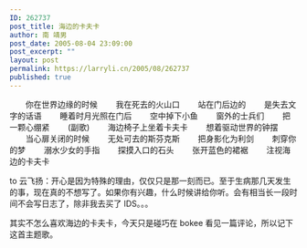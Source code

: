 ```yaml
---
ID: 262737
post_title: 海边的卡夫卡
author: 南 靖男
post_date: 2005-08-04 23:09:00
post_excerpt: ""
layout: post
permalink: https://larryli.cn/2005/08/262737
published: true
---
```

　　你在世界边缘的时候
　　我在死去的火山口
　　站在门后边的
　　是失去文字的话语
　　睡着时月光照在门后
　　空中掉下小鱼
　　窗外的士兵们
　　把一颗心绷紧
　　(副歌)
　　海边椅子上坐着卡夫卡
　　想着驱动世界的钟摆
　　当心扉关闭的时候
　　无处可去的斯芬克斯
　　把身影化为利剑
　　刺穿你的梦
　　溺水少女的手指
　　探摸入口的石头
　　张开蓝色的裙裾
　　注视海边的卡夫卡


to 云飞扬：开心是因为特殊的理由，仅仅只是那一刻而已。至于生病那几天发生的事，现在真的不想写了。如果你有兴趣，什么时候讲给你听。会有相当长一段时间不会写日志了，除非我去买了 IDS。。。
<!--more-->

其实不怎么喜欢海边的卡夫卡，今天只是碰巧在 bokee 看见一篇评论，所以记下这首主题歌。